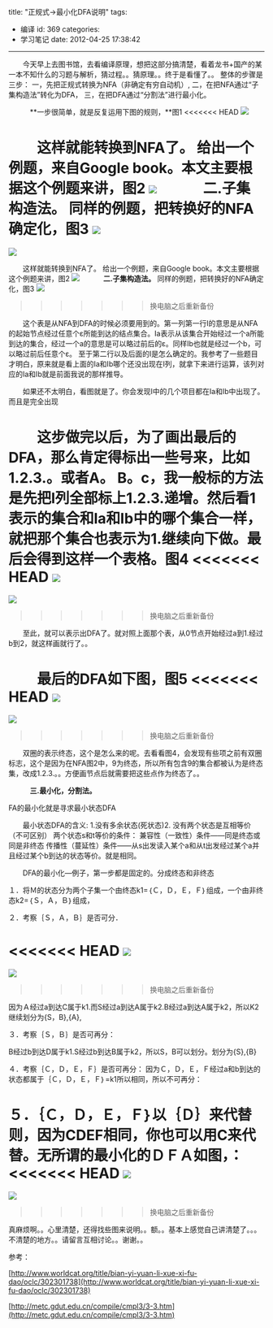 title: "正规式->最小化DFA说明"
tags:
  - 编译
id: 369
categories:
  - 学习笔记
date: 2012-04-25 17:38:42
---

　　今天早上去图书馆，去看编译原理，想把这部分搞清楚，看着龙书+国产的某一本不知什么的习题与解析，猜过程。。猜原理。。终于是看懂了。。
整体的步骤是三步：
一，先把正规式转换为NFA（非确定有穷自动机）,
二，在把NFA通过“子集构造法”转化为DFA，
三，在把DFA通过“分割法”进行最小化。

　　　**一步很简单，就是反复运用下图的规则，**图1
<<<<<<< HEAD
[![]({{BASE_PATH}}/images/6807123f3c419d9d4ae9c8bc7833f940ddd2cd83.png)](http://leaverimage.b0.upaiyun.com/20920_o.png)

　　这样就能转换到NFA了。
给出一个例题，来自Google book。本文主要根据这个例题来讲，图2
[![]({{BASE_PATH}}/images/1816f6c4b5eac34b7a8ee5a44400ea8ace103722.jpg)](http://leaverimage.b0.upaiyun.com/20924_o.jpg)
　　　**二.子集构造法。**
同样的例题，把转换好的NFA确定化，图3
[![]({{BASE_PATH}}/images/29683c76cbf62ad4420a384cdb4a6902818d49db.jpg)](http://leaverimage.b0.upaiyun.com/20921_o.jpg)
=======
[![](/images/6807123f3c419d9d4ae9c8bc7833f940ddd2cd83.png)](http://leaverimage.b0.upaiyun.com/20920_o.png)

　　这样就能转换到NFA了。
给出一个例题，来自Google book。本文主要根据这个例题来讲，图2
[![](/images/1816f6c4b5eac34b7a8ee5a44400ea8ace103722.jpg)](http://leaverimage.b0.upaiyun.com/20924_o.jpg)
　　　**二.子集构造法。**
同样的例题，把转换好的NFA确定化，图3
[![](/images/29683c76cbf62ad4420a384cdb4a6902818d49db.jpg)](http://leaverimage.b0.upaiyun.com/20921_o.jpg)
>>>>>>> 换电脑之后重新备份

　　这个表是从NFA到DFA的时候必须要用到的。第一列第一行I的意思是从NFA的起始节点经过任意个ε所能到达的结点集合。Ia表示从该集合开始经过一个a所能到达的集合，经过一个a的意思是可以略过前后的ε。同样Ib也就是经过一个b，可以略过前后任意个ε。
至于第二行以及后面的I是怎么确定的。我参考了一些题目才明白，原来就是看上面的Ia和Ib哪个还没出现在I列，就拿下来进行运算，该列对应的Ia和Ib就是前面我说的那样推导。

　　如果还不太明白，看图就是了。你会发现I中的几个项目都在Ia和Ib中出现了。而且是完全出现

　　这步做完以后，为了画出最后的DFA，那么肯定得标出一些号来，比如1.2.3.。或者A。 B。c，我一般标的方法是先把I列全部标上1.2.3.递增。然后看1表示的集合和Ia和Ib中的哪个集合一样，就把那个集合也表示为1.继续向下做。最后会得到这样一个表格。图4
<<<<<<< HEAD
[![]({{BASE_PATH}}/images/cfd89b33da236d53885bb7ff781a33633c15e072.jpg)](http://leaverimage.b0.upaiyun.com/20922_o.jpg)
=======
[![](/images/cfd89b33da236d53885bb7ff781a33633c15e072.jpg)](http://leaverimage.b0.upaiyun.com/20922_o.jpg)
>>>>>>> 换电脑之后重新备份

　　至此，就可以表示出DFA了。就对照上面那个表，从0节点开始经过a到1.经过b到2，就这样画就行了。。

　　最后的DFA如下图，图5
<<<<<<< HEAD
[![]({{BASE_PATH}}/images/26ef020ce54f209ce93f988ab6af15e1daf0f131.jpg)](http://leaverimage.b0.upaiyun.com/20925_o.jpg)
=======
[![](/images/26ef020ce54f209ce93f988ab6af15e1daf0f131.jpg)](http://leaverimage.b0.upaiyun.com/20925_o.jpg)
>>>>>>> 换电脑之后重新备份

　　双圈的表示终态，这个是怎么来的呢。去看看图4，会发现有些项之前有双圈标志，这个是因为在NFA图2中，9为终态，所以所有包含9的集合都被认为是终态集，改成1.2.3.。。方便画节点后就需要把这些点作为终态了。。

　　　**三.最小化，分割法。**

FA的最小化就是寻求最小状态DFA

　　最小状态DFA的含义:
1.没有多余状态(死状态)2. 没有两个状态是互相等价（不可区别）
两个状态s和t等价的条件：
兼容性（一致性）条件——同是终态或同是非终态
传播性（蔓延性）条件——从s出发读入某个a和从t出发经过某个a并且经过某个b到达的状态等价。就是相同。

　　DFA的最小化—例子，第一步都是固定的。分成终态和非终态

１．将Ｍ的状态分为两个子集一个由终态k1=｛Ｃ，Ｄ，Ｅ，Ｆ｝组成，一个由非终态k2=｛Ｓ，Ａ，Ｂ｝组成，

２．考察｛Ｓ，Ａ，Ｂ｝是否可分．

<<<<<<< HEAD
[![]({{BASE_PATH}}/images/4bf93ce8a42fb3161b1d288da5697a5745effc23.jpg)](http://leaverimage.b0.upaiyun.com/20927_o.jpg)
=======
[![](/images/4bf93ce8a42fb3161b1d288da5697a5745effc23.jpg)](http://leaverimage.b0.upaiyun.com/20927_o.jpg)
>>>>>>> 换电脑之后重新备份

因为Ａ经过a到达C属于k1.而S经过a到达A属于k2.B经过a到达A属于k2，所以K2继续划分为{S，B},{A},

３．考察｛Ｓ，Ｂ｝是否可再分：

B经过b到达D属于k1.S经过b到达B属于k2，所以S，B可以划分。划分为{S},{B}

４．考察｛Ｃ，Ｄ，Ｅ，Ｆ｝是否可再分：
因为Ｃ，Ｄ，Ｅ，Ｆ经过a和b到达的状态都属于｛Ｃ，Ｄ，Ｅ，Ｆ｝=k1所以相同，所以不可再分：

５．｛Ｃ，Ｄ，Ｅ，Ｆ｝以｛Ｄ｝来代替则，因为CDEF相同，你也可以用C来代替。无所谓的最小化的ＤＦＡ如图，：
<<<<<<< HEAD
[![]({{BASE_PATH}}/images/573e265f308413f9398a0f05b240403b07cff10f.jpg)](http://leaverimage.b0.upaiyun.com/20928_o.jpg)
=======
[![](/images/573e265f308413f9398a0f05b240403b07cff10f.jpg)](http://leaverimage.b0.upaiyun.com/20928_o.jpg)
>>>>>>> 换电脑之后重新备份

真麻烦啊。。心里清楚，还得找些图来说明。。额。。基本上感觉自己讲清楚了。。。不清楚的地方。。请留言互相讨论。。谢谢。。

参考：

[http://www.worldcat.org/title/bian-yi-yuan-li-xue-xi-fu-dao/oclc/302301738](http://www.worldcat.org/title/bian-yi-yuan-li-xue-xi-fu-dao/oclc/302301738)

[http://metc.gdut.edu.cn/compile/cmpl3/3-3.htm](http://metc.gdut.edu.cn/compile/cmpl3/3-3.htm)